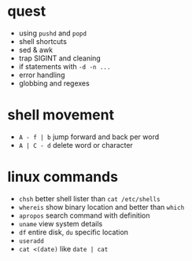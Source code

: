 # quest
- using `pushd` and `popd`
- shell shortcuts
- sed & awk
- trap SIGINT and cleaning
- if statements with `-d -n ...`
- error handling
- globbing and regexes

# shell movement
- `A - f | b` jump forward and back per word
- `A | C - d` delete word or character

# linux commands
- `chsh` better shell lister than `cat /etc/shells`
- `whereis` show binary location and better than `which`
- `apropos` search command with definition
- `uname` view system details
- `df` entire disk, `du` specific location
- `useradd`
- `cat <(date)` like `date | cat`
